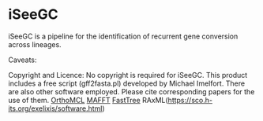 # iSeeGC

iSeeGC is a pipeline for the identification of recurrent gene conversion across lineages.

Caveats:


Copyright and Licence:
No copyright is required for iSeeGC.
This product includes a free script (gff2fasta.pl) developed by Michael Imelfort.
There are also other software employed. Please cite corresponding papers for the use of them.
[OrthoMCL](http://orthomcl.org/orthomcl/) 
[MAFFT](http://mafft.cbrc.jp/alignment/software/)
[FastTree](http://darlinglab.org/blog/2015/03/23/not-so-fast-fasttree.html)
RAxML(https://sco.h-its.org/exelixis/software.html)
